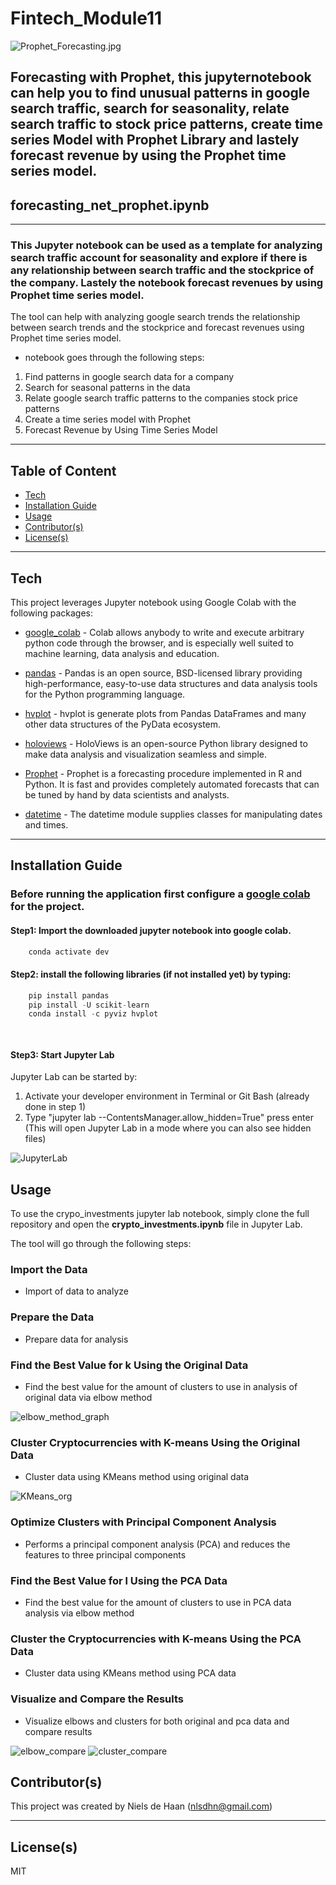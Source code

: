 # Fintech_Module11

![Prophet_Forecasting.jpg](https://github.com/nielsdehaan1977/Fintech_Module11/blob/main/Images/Prophet_Forecasting.jpg)

## Forecasting with Prophet, this jupyternotebook can help you to find unusual patterns in google search traffic, search for seasonality, relate search traffic to stock price patterns, create time series Model with Prophet Library and lastely forecast revenue by using the Prophet time series model. 

## forecasting_net_prophet.ipynb
---

### This Jupyter notebook can be used as a template for analyzing search traffic account for seasonality and explore if there is any relationship between search traffic and the stockprice of the company. Lastely the notebook forecast revenues by using Prophet time series model. 

The tool can help with analyzing google search trends the relationship between search trends and the stockprice and forecast revenues using Prophet time series model.  
* notebook goes through the following steps: 
1. Find patterns in google search data for a company
2. Search for seasonal patterns in the data
3. Relate google search traffic patterns to the companies stock price patterns
4. Create a time series model with Prophet 
5. Forecast Revenue by Using Time Series Model

---
## Table of Content

- [Tech](#technologies)
- [Installation Guide](#installation-guide)
- [Usage](#usage)
- [Contributor(s)](#contributor(s))
- [License(s)](#license(s))

---
## Tech

This project leverages Jupyter notebook using Google Colab with the following packages:

* [google_colab](https://colab.research.google.com/) - Colab allows anybody to write and execute arbitrary python code through the browser, and is especially well suited to machine learning, data analysis and education. 

* [pandas](https://pandas.pydata.org/pandas-docs/stable/index.html) - Pandas is an open source, BSD-licensed library providing high-performance, easy-to-use data structures and data analysis tools for the Python programming language.

* [hvplot](https://hvplot.holoviz.org/user_guide/Plotting.html) - hvplot is generate plots from Pandas DataFrames and many other data structures of the PyData ecosystem.

* [holoviews](https://holoviews.org/) - HoloViews is an open-source Python library designed to make data analysis and visualization seamless and simple.

* [Prophet](https://facebook.github.io/prophet/) - Prophet is a forecasting procedure implemented in R and Python. It is fast and provides completely automated forecasts that can be tuned by hand by data scientists and analysts.

* [datetime](https://docs.python.org/3/library/datetime.html) - The datetime module supplies classes for manipulating dates and times.

---

## Installation Guide

### Before running the application first configure a [google colab](https://colab.research.google.com/) for the project. 

#### Step1: Import the downloaded jupyter notebook into google colab. 
```python
    conda activate dev
```
#### Step2: install the following libraries (if not installed yet) by typing:
```python
    pip install pandas
    pip install -U scikit-learn
    conda install -c pyviz hvplot

    
```
#### Step3: Start Jupyter Lab
Jupyter Lab can be started by:
1. Activate your developer environment in Terminal or Git Bash (already done in step 1)
2. Type "jupyter lab --ContentsManager.allow_hidden=True" press enter (This will open Jupyter Lab in a mode where you can also see hidden files)

![JupyterLab](https://github.com/nielsdehaan1977/Fintech_Module10/blob/main/Images/JupyterLab.PNG)


## Usage

To use the crypo_investments jupyter lab notebook, simply clone the full repository and open the **crypto_investments.ipynb** file in Jupyter Lab. 

The tool will go through the following steps:

### Import the Data
* Import of data to analyze

### Prepare the Data
* Prepare data for analysis

### Find the Best Value for k Using the Original Data
* Find the best value for the amount of clusters to use in analysis of original data via elbow method

![elbow_method_graph](https://github.com/nielsdehaan1977/Fintech_Module10/blob/main/Images/elbow.jpg)

### Cluster Cryptocurrencies with K-means Using the Original Data
* Cluster data using KMeans method using original data

![KMeans_org](https://github.com/nielsdehaan1977/Fintech_Module10/blob/main/Images/scatter_org.jpg)

### Optimize Clusters with Principal Component Analysis

* Performs a principal component analysis (PCA) and reduces the features to three principal components

### Find the Best Value for l Using the PCA Data
* Find the best value for the amount of clusters to use in PCA data analysis via elbow method

### Cluster the Cryptocurrencies with K-means Using the PCA Data
* Cluster data using KMeans method using PCA data

### Visualize and Compare the Results
* Visualize elbows and clusters for both original and pca data and compare results

![elbow_compare](https://github.com/nielsdehaan1977/Fintech_Module10/blob/main/Images/elbow_compare.jpg)
![cluster_compare](https://github.com/nielsdehaan1977/Fintech_Module10/blob/main/Images/cluster_compare.jpg)


## Contributor(s)

This project was created by Niels de Haan (nlsdhn@gmail.com)

---

## License(s)

MIT

